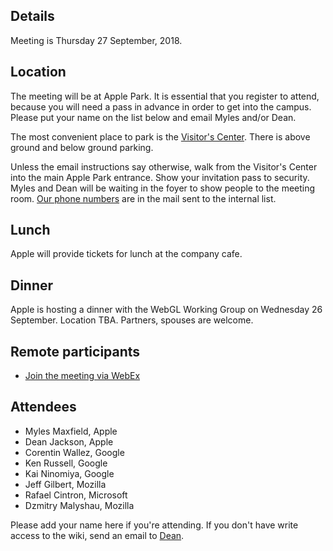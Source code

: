 ## Details

Meeting is Thursday 27 September, 2018.

## Location

The meeting will be at Apple Park. It is essential that you register to attend, because you will need a pass in advance in order to get into the campus. Please put your name on the list below and email Myles and/or Dean.

The most convenient place to park is the [Visitor's Center](https://www.apple.com/retail/appleparkvisitorcenter/). There is above ground and below ground parking.

Unless the email instructions say otherwise, walk from the Visitor's Center into the main Apple Park entrance. Show your invitation pass to security. Myles and Dean will be waiting in the foyer to show people to the meeting room. [Our phone numbers](https://lists.w3.org/Archives/Member/internal-gpu/2018Sep/0006.html) are in the mail sent to the internal list.

## Lunch

Apple will provide tickets for lunch at the company cafe.

## Dinner

Apple is hosting a dinner with the WebGL Working Group on Wednesday 26 September. Location TBA. Partners, spouses are welcome.

## Remote participants

- [Join the meeting via WebEx](https://appleinc.webex.com/meet/mmaxfield)

## Attendees

- Myles Maxfield, Apple
- Dean Jackson, Apple
- Corentin Wallez, Google
- Ken Russell, Google
- Kai Ninomiya, Google
- Jeff Gilbert, Mozilla
- Rafael Cintron, Microsoft
- Dzmitry Malyshau, Mozilla

Please add your name here if you're attending. If you don't have write access to the wiki, send an email to [Dean](mailto:dino@apple.com).